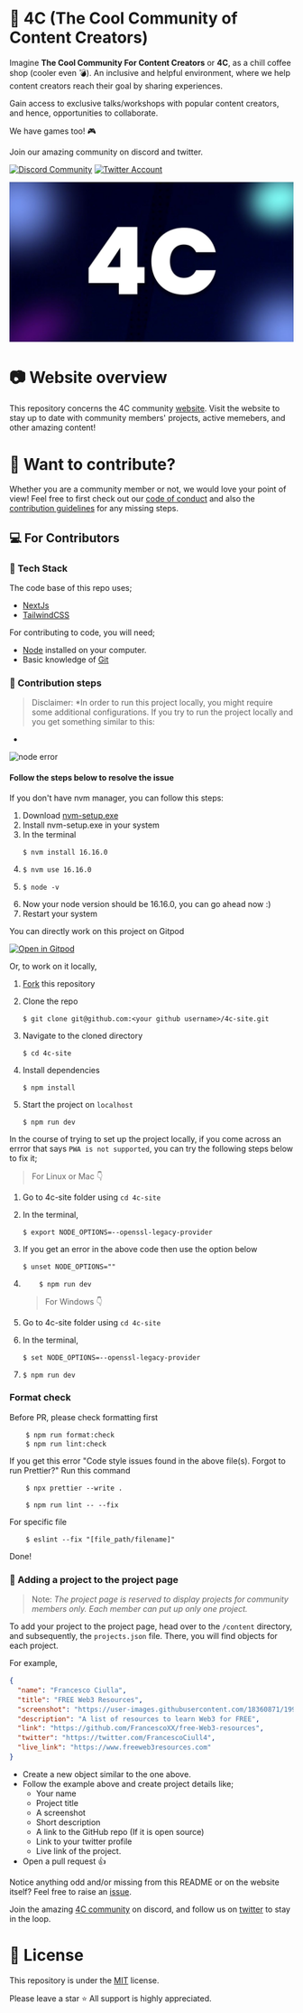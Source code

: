 # :gem: 4C (The Cool Community of Content Creators)

Imagine **The Cool Community For Content Creators** or **4C**, as a chill coffee shop (cooler even :bomb:). An inclusive and helpful environment, where we help content creators reach their goal by sharing experiences.

Gain access to exclusive talks/workshops with popular content creators, and hence, opportunities to collaborate.

We have games too! :video_game:

Join our amazing community on discord and twitter.

<a href="https://discord.com/invite/cRjhjFRRre"><img src="https://cdn.worldvectorlogo.com/logos/discord-6.svg" title="Discord" alt="Discord Community" width="40"/></a> <a href="https://twitter.com/4ccommunityhq"><img src="https://cdn.worldvectorlogo.com/logos/twitter-6.svg" title="Twitter" alt="Twitter Account" width="40"/></a>

<img src='./mediakit/4c_banner.jpg' alt='4C logo'>

# :camera: Website overview

This repository concerns the 4C community [website](https://www.4c.rocks/). Visit the website to stay up to date with community members' projects, active memebers, and other amazing content!

# :tada: Want to contribute?

Whether you are a community member or not, we would love your point of view! Feel free to first check out our [code of conduct](https://github.com/FrancescoXX/4c-site/blob/main/CODE_OF_CONDUCT.md) and also the [contribution guidelines](https://github.com/FrancescoXX/4c-site/blob/main/CONTRIBUTING.md) for any missing steps.

## :computer: For Contributors

### :bookmark: Tech Stack

The code base of this repo uses;

- [NextJs](https://nextjs.org/)
- [TailwindCSS](https://tailwindcss.com/)

For contributing to code, you will need;

- [Node](https://nodejs.org/en/) installed on your computer.
- Basic knowledge of [Git](https://git-scm.com/)

### :bookmark: Contribution steps

> Disclaimer: \*In order to run this project locally, you might require some additional configurations.
> If you try to run the project locally and you get something similar to this:

-

<img src='https://media.discordapp.net/attachments/881808811344683028/1051093955518935060/image.png' alt='node error'>

#### Follow the steps below to resolve the issue

If you don't have nvm manager, you can follow this steps:

1.  Download [nvm-setup.exe](https://github.com/coreybutler/nvm-windows/releases)
2.  Install nvm-setup.exe in your system
3.  In the terminal
    ```console
    $ nvm install 16.16.0
    ```
4.  ```console
    $ nvm use 16.16.0
    ```
5.  ```console
    $ node -v
    ```
6.  Now your node version should be 16.16.0, you can go ahead now :)
7.  Restart your system

You can directly work on this project on Gitpod

[![Open in Gitpod](https://gitpod.io/button/open-in-gitpod.svg)](https://gitpod.io/#https://github.com/FrancescoXX/4c-site)

Or, to work on it locally,

1.  [Fork](https://github.com/FrancescoXX/4c-site) this repository

2.  Clone the repo

    ```console
    $ git clone git@github.com:<your github username>/4c-site.git
    ```

3.  Navigate to the cloned directory

    ```console
    $ cd 4c-site
    ```

4.  Install dependencies

    ```console
    $ npm install
    ```

5.  Start the project on `localhost`
    ```console
    $ npm run dev
    ```

In the course of trying to set up the project locally, if you come across an errror that says `PWA is not supported`, you can try the following steps below to fix it;

> For Linux or Mac 👇

1.  Go to 4c-site folder using `cd 4c-site`
2.  In the terminal,
    ```console
    $ export NODE_OPTIONS=--openssl-legacy-provider
    ```
3.  If you get an error in the above code then use the option below
    ```console
    $ unset NODE_OPTIONS=""
    ```
4.  ```console
        $ npm run dev
    ```

    > For Windows 👇

5.  Go to 4c-site folder using `cd 4c-site`
6.  In the terminal,
    ```console
    $ set NODE_OPTIONS=--openssl-legacy-provider
    ```
7.  ```console
    $ npm run dev
    ```

### Format check

Before PR, please check formatting first

```console
    $ npm run format:check
    $ npm run lint:check
```

If you get this error "Code style issues found in the above file(s). Forgot to run Prettier?"
Run this command

```console
    $ npx prettier --write .
```

```console
    $ npm run lint -- --fix
```

For specific file

```console
    $ eslint --fix "[file_path/filename]"
```

Done!

### :bookmark: Adding a project to the project page

> Note: _The project page is reserved to display projects for community members only. Each member can put up only one project._

To add your project to the project page, head over to the `/content` directory, and subsequently, the `projects.json` file. There, you will find objects for each project.

For example,

```json
{
  "name": "Francesco Ciulla",
  "title": "FREE Web3 Resources",
  "screenshot": "https://user-images.githubusercontent.com/18360871/199210192-f5599a23-f0b1-49ff-9c52-2554a72a2c14.png",
  "description": "A list of resources to learn Web3 for FREE",
  "link": "https://github.com/FrancescoXX/free-Web3-resources",
  "twitter": "https://twitter.com/FrancescoCiull4",
  "live_link": "https://www.freeweb3resources.com"
}
```

- Create a new object similar to the one above.
- Follow the example above and create project details like;
  - Your name
  - Project title
  - A screenshot
  - Short description
  - A link to the GitHub repo (If it is open source)
  - Link to your twitter profile
  - Live link of the project.
- Open a pull request :+1:

Notice anything odd and/or missing from this README or on the website itself? Feel free to raise an [issue](https://github.com/FrancescoXX/4c-site/issues).

Join the amazing [4C community](https://discord.com/invite/cRjhjFRRre) on discord, and follow us on [twitter](https://twitter.com/4ccommunityhq) to stay in the loop.

# :key: License

This repository is under the [MIT](./LICENSE) license.

Please leave a star :star: All support is highly appreciated.
